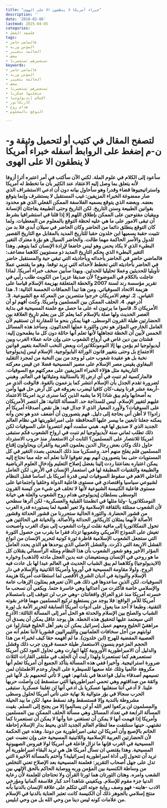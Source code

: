 ```yaml
---
title: "خبراء أمريكا لا ينطقون الا على الهوى"
description: ''
date: '2018-02-06'
lastmod: 2025-04-05
categories:
- فلسفة العقل
tags:
- فالماضي حاضر
- المؤمن وربه
- الحالمة بتغيير
- سخف
- تستعمرهم تستعمرنا
keywords:
- فالماضي حاضر
- المؤمن وربه
- الحالمة بتغيير
- سخف
- تستعمرهم تستعمرنا
- سنغلبها عسكريا
- الإسلام إيديولوجيا
- كاريكاتور
- هدام روح
- التوقع بالمعلوم

---
```

# **لتصفح المقال في كتيب أو لتحميل وثيقة و-ن-م إضغط على الروابط أسفله** **خبراء أمريكا لا ينطقون الا على الهوى**

### سأعود إلى الكلام في علوم الملة. لكني الآن سأكتب في أمر اعتبره أثرا أزوفا لأنه يتعلق بما وصل إليه الاعتقاد عند الكثير بأن ما تخطط له أمريكا واستراتيجيوها قضاء وقدرا وهو سأحاول بيانه دون أن ادعي الاستشراف الذي صار ممضوغة الخبراء المزيفين: غيب المستقبل لا يستشرف وإنما يتوقع بعضه. وبعضه الذي يتوقع يسميه الفلاسفة الممكن الفعلي الذي هو محدود بقوانين الطبيعة وسنن التاريخ. لكن التاريخ وحتى الطبيعة يفاجئان الإنسانة ويبقيان مفتوحين على الممكن بإطلاق اللهم إلا إذا قلنا في استشرافيا بشرط أن تبقى الامور على ما هي عليه لحظة التوقع بالمعلوم من المعطيات. ولما كان التوقع ينطلق دائما من الحاضر وكان الحاضر في سيلان أبدي فلا بد من تثبيت حقبة يسميها ابن خلدون حقبا للتاريخ المديد بالمقابل مع التاريخ القصير للدول والأسر الحاكمة مهما طالت. والحاضر السيال هو بؤرة معترك التغير البطيء الذي لا يكاد يحس وهو ليس خاضعا لإرادة الإنسان كما يتوهم. وهذا التغير البطيء الذي يحكم التاريخ المديد ذو مستويين كلاهما مضاعف: فالماضي حاضر في الحاضر بأحداثه وبأحاديثه التي تبقي حية والمستقبل حاضر في الحاضر بأحاديثه التي تخطط لأحداثه التي نريد توقعا. وهو ما يقتضي عملا تأويليا للحديثين وعملا تحليليا للحدثين. وبهذا سأبين سخف خبراء أمريكا. لماذا عاجلت بالكلام في الموضوع؟ لأن صديقا عزيرا من الكويت طلب رأيي في تقرير مؤسسة رند لسنة 2007 والخطة المتعلقة بهزيمة الإسلام قياسا على هزيمة الاتحاد السوفياتي. ومن هنا تبدأ الحماقات الخمسة التالية: 1. هذا القياس. 2. توهم الامريكان خرجوا منتصرين من المعركة مع الشيوعية. 3. أذرعهم. 4. الحلف الممكن بين المسلمين وأمريكا. وكنت أفهم لو أن الأمريكان 5. قاسوا ما يرتبون له على ما حصل مع علمنة المسيحية في بداية العصر الحديث ولها صلة بالإسلام كما يعلم كل من يعلم تاريخ العلاقة بين الحضارتين طيلة القرون الوسطى. فهنا يمكن بنحو ما للمقارنة أن تستقيم لأن العامل الخارجي المؤثر هو نحن والثورة عملها الحداثيون. وسآخذ هذه المسائل الخمس لأبين أن الخطة تتجاهلها لأنها تعلم أنها حائلة دون كل ما يطمحون إليه: فشتان بين دين غاص في أرواح الشعوب حتى وإن خانه عملاء الغرب وبين أيديولوجيا لم يؤمن بها إلا النومونكلاتورات وبعض النخب الحالمة بتغيير قوانين الاجتماع بل وحتى بتغيير قانون الوراثة البايولوجية. الإسلام ليس إيديولوجيا نخبة بل هو عقيدة شعوب حتى لو وجد من بين النخبة من لمجرد التقليد الببغاوي يقيس مصر الإسلام على مصير المسيحية فضلا عن قيس معركته التاريخية مثل هؤلاء الخبراء المزيفين على معركتهم مع السوفيات. فالماركسية لم تنبت في أي ارض إلا بالستالينة ومثيلاتها في العالم. وهبني لضرورة تقدم الجدل بأن الإسلام انتشر كما يزعمون بالقوة. فالوقت الذي مر -أربعة عشر قرنا ونيف-كان كافيا ليضرب بعروقه في كل أرض حل فيها وآمن به أصحابها ولم يبق شاذا إلا ما يشبه الذين كما سنرى تريد امريكا الاعتماد عليهم لتغيير الإسلام. ليس للسذاجة حد. المسألة الثانية: هل انتصر الأمريكان على السوفيات؟ ولأورد المعيار الذي لا جدال فيه: هل نقص أصدقاء أمريكا أم زادوا؟ لا أظن أني بحاجة إلى دليل. فهم يتصورون أن أضعف عدو هو نحن وأنه يمكنه جعلنا تابعين ما ييسر عليها المحافظة على امبراطوريتها في نظام العالم الجديد الذي لا صديق لها فيه. هبني سلمت أنهم انتصروا على السوفيات لكن ذلك تطلب ثماني سنة لأيديولوجيا لم تنبت في ارواح الشعوب فكم ستبقى امريكا للانتصار على المسلمين؟ الثابت أن الاستعمار منذ حروب الاسترداد حاول ذلك وكان بعض رجال الدين يعلمون العربية والقرآن ويحاولون إقناع المسلمين فلم يفلح منهم أحد. وعسكريا منذ ذلك المنحنى بصدد التغير في كل المستويات حتى بما يتصورون أنهم بهم تفوقوا لأننا نعلم أنه جله مما نحتاج إليه يمكن اعتباره بضاعتنا ردت إلينا بفضل إصلاح التعليم وإدخال العلوم الرياضية والطبيعة والتقنيات المطبقة لها في استعمار الإنسان في الأرض. لكن العامل الداخلي الاهم في سقوط السوفيات ليس قدرة أمريكا بل اساسا فشل النظام لشيوعي سياسيا واقتصادي في مستوى فاعلية الدولة وخلقيا واجتماعيا على مستوى فاعلية الكنيسة الشيوعية لأنها لا تخلف في شيء من كيسة القرون الوسطى بسلطان إيديولوجي هدام روح الشعوب والعلة هي خيانة النومنكلاتوريا -ولنا مثلها في انظمتنا القبلية والعسكرية- لكن أثرها سطحي لأن الشعوب ممتلئة بالثقافة الإسلامية ولا تعير أهمية لما يستورده قدرة الغرب من قشور الحضارة. والثورة الحالية ستحررنا من قشور الحداثة وقشور الأصالة لأنهما يمثلان كاريكاتور الحداثة والأصالة. والخيانة في الحالتين هي تحول النمكلاتوريا إلى مافية نقلت ثروات الشعوب إلى بنوك الغرب وأصبحت تعيش على النموذج الأمريكي وشعوبها تزداد فقرا ما يقرب من حصول الثورة التي ستجعل الشعوب الإسلامية قاطرة ثورة كونية لتحرير الإنسان من انواع الفشل الاربعة التي ذكرت. والفشل الاصلي الذي يوحدها هو الذي يحدد العامل المؤثر الأخير وهو شعور الشعوب بأن هذا النظام ومثله الرأسمالي يقتلان كل ما هو روحي في الإنسان ويستعيضان عنه بدين العجل مادته (الذهب) وخواره (الايديولوجيا) وكلاهما لم يبق الشباب الحديث في العالم عبدا لها بل عادت فيه الروح. ولولا مقاومة المسيحية في أوروبا وأمريكا اللاتينية والإسلام في دار الإسلام والبوذية في أديان الشرق الأقصى لما استطاعت أمريكا هزيمة السوفيات. لكن الذين ساعدوها في ذلك هي الآن تعبرهم يمثلون الإرهاب عامة والإسلامي خاصة فأكثرت من أعدائها وهي خاسرة حتما. ويكفي أن نسحب ما خسرته أمريكا منذ غزو العراق وافغانتان -وهي حرب لن تتوقف إلى باستسلام أمريكا للأمر الواقع: فلا يوجد من يستطيع تركيع المسلمين مهما فاخر بقوته التقنية. وطبعا لا أحد منا يعول على أدوات أمريكا السابقة لتحرير الأمة بل ثورة الشباب والصلح بين الإسلام والحدثة هو الحل أمر إلى المسألة الثالثة: الأذرع التي سيعتمد عليها لتحقيق هذه الخطة. هل يوجد عاقل يمكن أن يصدق أن مراهقيْ الخليج ومعهم عميل إسرائيل يمكن أن يغير أهل الخليج فيتنازلوا عن ثوابتهم من أجل سخافات العلمانيين والليبراليين قشوريا لأننا نعلم أنه من العصبية المفضية للهرج (ابن خلدون). ما لم أفهمه حقا كيف لخبراء من هذا الحجم المزعوم ينسون الاستعمار طيلة خمسة قرون جرب ذلك وفشل والدليل أن الامبراطورية الأوروبية كلها انهارت وهي تحاول العود لكن أمريكا تستعمرهم كما تستعمرنا ولهذا رأيت أن الحلف في ملتقى القارات الثلاث ضرورة استراتيجية. وأخيرا ففي هذه المسألة يتأكد الجميع أن أمريكا تعلم أنها مكروهة عالميا وتلك علة سعيها للسيطرة على البحار وعدم الاطمئنان لمن تسيمهم أصدقاء بدليل قواعدها في بلدانهم: فهي لا تأتي لتحميهم بل لأنها غير واثقة من صداقتهم وهي تحمي امبراطوريتها التي ستسقط إن واصلت حربها علينا. لا أدعي أننا سنغلبها عسكريا بل ادعي أنها لن تغلبنا عسكريا. ستبقى الحرب سجالا في بؤر متوالية بلا نهاية حتى تأتي أمريكا لحلول وسطى مشروطة بالندية وإلا فستسقط وقد نسقط معها. لكن ما بيد الحيلة والمسلمون لن يركعوا لغير الله أو لن يسالموا إلا من يجنح إلى السلم. بقيت المسألة الرابعة في تعداد المسائل وهي مسألة الحلف الممكن بين المسلمين وأمريكا إذا فهمت أنها لا يمكن أن تستغني عنا وأنها لا يمكن أن تستعمرنا كما تشتهي. حينها سنلتفت معا لنظام العالم الجديد الذي يحيط بدار الإسلام إحاطة الخاتم بالإصبع وأن أمريكا لن تبقى امبراطورية من دوننا. وهذه عين الحكمة لأن الحضارتين العربية الإسلامية واللاتينية المسيحية حتى وإن نضبت عين المسيحية في الغرب فإنها ما تزال فاعلة في أمريكا لولا فيروس الصهيونية المسيحية. وهذا يقتضي ان نسأل أمريكا هل هي تريد البقاء امبراطورية أم تريد أن تتحول إلى أداة امبراطورية إسرائيلية؟ وأختم بالمسألة الأخيرة التي تدل على جهل أصحاب التقرير: فعلمنة المسيحية بعد الإصلاح تعني التخلص من وساطة الكنسية بين المؤمن وربه ووصاية الحاكم بالحق الإلهي بين الشعب وامره. وهتان الثورتان هما ثورتا القرآن ولا تحتاجان للعلمنة لأن رعاية الدنيا جزء مقوم للإسلام. ويكفيني شاهدا أحد كبار فلاسفة ألمانيا ومؤرخي الادب -هاينه- فهو وصف رواية جوته التي تتكلم على علاقة الإنسان بالدنيا بأنه منتج إسلامي بالجوهر ذلك أن الكنيسة كانت تعتبر العناية بالدنيا في الإسلام من علامات كونه ليس دينا من وحي الله بل من وحي ابليس.

###
